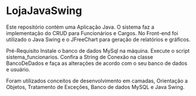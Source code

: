 # LojaJavaSwing

Este repositório contém uma Aplicação Java. O sistema faz a implementação do CRUD para Funcionários e Cargos. No Front-end foi utilizado o Java Swing e o JFreeChart para geração de relatórios e gráficos.

Pré-Requisito Instale o banco de dados MySql na máquina. Execute o script sistema_funcionarios. Confira a String de Conexão na classe BancoDeDados e faça as alterações de acordo com o seu banco de dados e usuário.

Foram utilizados conceitos de desenvolvimento em camadas, Orientação a Objetos, Tratamento de Exceções, Banco de dados MySQL e Java Swing.
